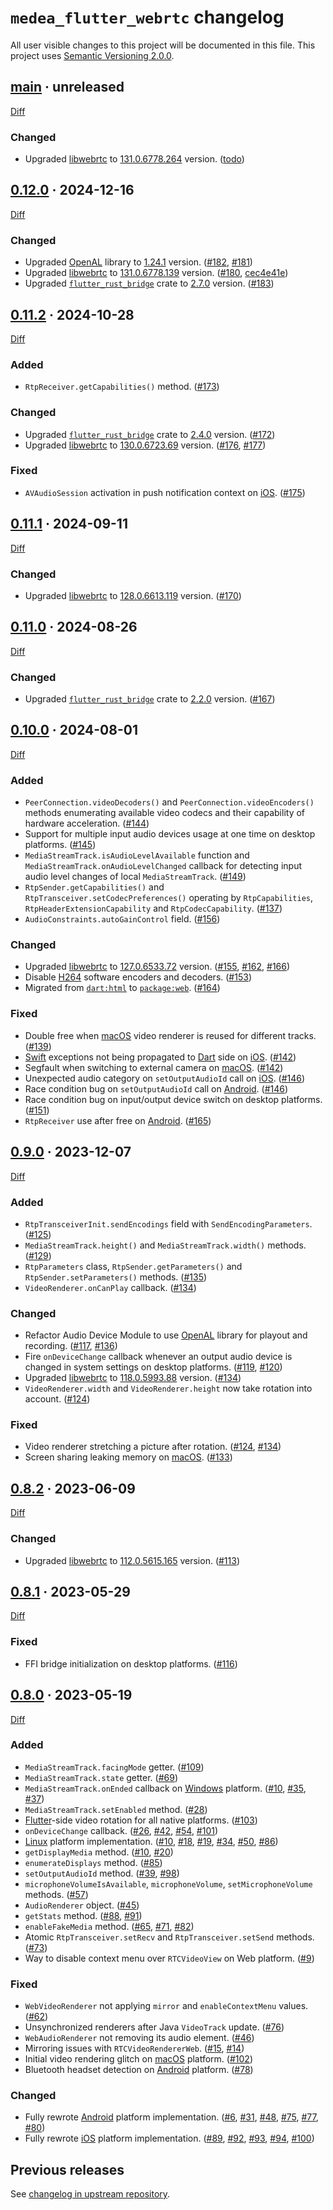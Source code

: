 `medea_flutter_webrtc` changelog
================================

All user visible changes to this project will be documented in this file. This project uses [Semantic Versioning 2.0.0].




## [main] · unreleased
[main]: https://github.com/instrumentisto/medea-flutter-webrtc/tree/main

[Diff](https://github.com/instrumentisto/medea-flutter-webrtc/compare/0.12.0...main)

### Changed

- Upgraded [libwebrtc] to [131.0.6778.264] version. ([todo])

[todo]: https://github.com/instrumentisto/medea-flutter-webrtc/commit/todo
[131.0.6778.264]: https://github.com/instrumentisto/libwebrtc-bin/releases/tag/131.0.6778.264




## [0.12.0] · 2024-12-16
[0.12.0]: https://github.com/instrumentisto/medea-flutter-webrtc/tree/0.12.0

[Diff](https://github.com/instrumentisto/medea-flutter-webrtc/compare/0.11.2...0.12.0)

### Changed

- Upgraded [OpenAL] library to [1.24.1][openal-1.24.1] version. ([#182], [#181])
- Upgraded [libwebrtc] to [131.0.6778.139] version. ([#180], [cec4e41e])
- Upgraded [`flutter_rust_bridge`] crate to [2.7.0][frb-2.7.0] version. ([#183])

[#180]: https://github.com/instrumentisto/medea-flutter-webrtc/pull/180
[#181]: https://github.com/instrumentisto/medea-flutter-webrtc/pull/181
[#182]: https://github.com/instrumentisto/medea-flutter-webrtc/pull/182
[#183]: https://github.com/instrumentisto/medea-flutter-webrtc/pull/183
[cec4e41e]: https://github.com/instrumentisto/medea-flutter-webrtc/commit/cec4e41e4b345340e1a7e7749a5d1ca106946e63
[131.0.6778.139]: https://github.com/instrumentisto/libwebrtc-bin/releases/tag/131.0.6778.139
[openal-1.24.1]: https://github.com/kcat/openal-soft/releases/tag/1.24.1
[frb-2.7.0]: https://github.com/fzyzcjy/flutter_rust_bridge/releases/tag/v2.7.0




## [0.11.2] · 2024-10-28
[0.11.2]: https://github.com/instrumentisto/medea-flutter-webrtc/tree/0.11.2

[Diff](https://github.com/instrumentisto/medea-flutter-webrtc/compare/0.11.1...0.11.2)

### Added

- `RtpReceiver.getCapabilities()` method. ([#173])

### Changed

- Upgraded [`flutter_rust_bridge`] crate to [2.4.0][frb-2.4.0] version. ([#172])
- Upgraded [libwebrtc] to [130.0.6723.69] version. ([#176], [#177])

### Fixed

- `AVAudioSession` activation in push notification context on [iOS]. ([#175])

[#172]: https://github.com/instrumentisto/medea-flutter-webrtc/pull/172
[#173]: https://github.com/instrumentisto/medea-flutter-webrtc/pull/173
[#175]: https://github.com/instrumentisto/medea-flutter-webrtc/pull/175
[#176]: https://github.com/instrumentisto/medea-flutter-webrtc/pull/176
[#177]: https://github.com/instrumentisto/medea-flutter-webrtc/pull/177
[130.0.6723.69]: https://github.com/instrumentisto/libwebrtc-bin/releases/tag/130.0.6723.69
[frb-2.4.0]: https://github.com/fzyzcjy/flutter_rust_bridge/releases/tag/v2.4.0




## [0.11.1] · 2024-09-11
[0.11.1]: https://github.com/instrumentisto/medea-flutter-webrtc/tree/0.11.1

[Diff](https://github.com/instrumentisto/medea-flutter-webrtc/compare/0.11.0...0.11.1)

### Changed

- Upgraded [libwebrtc] to [128.0.6613.119] version. ([#170])

[#170]: https://github.com/instrumentisto/medea-flutter-webrtc/pull/170
[128.0.6613.119]: https://github.com/instrumentisto/libwebrtc-bin/releases/tag/128.0.6613.119




## [0.11.0] · 2024-08-26
[0.11.0]: https://github.com/instrumentisto/medea-flutter-webrtc/tree/0.11.0

[Diff](https://github.com/instrumentisto/medea-flutter-webrtc/compare/0.10.0...0.11.0)

### Changed

- Upgraded [`flutter_rust_bridge`] crate to [2.2.0][frb-2.2.0] version. ([#167])

[#167]: https://github.com/instrumentisto/medea-flutter-webrtc/pull/167
[frb-2.2.0]: https://github.com/fzyzcjy/flutter_rust_bridge/releases/tag/v2.2.0




## [0.10.0] · 2024-08-01
[0.10.0]: https://github.com/instrumentisto/medea-flutter-webrtc/tree/0.10.0

[Diff](https://github.com/instrumentisto/medea-flutter-webrtc/compare/0.9.0...0.10.0)

### Added

- `PeerConnection.videoDecoders()` and `PeerConnection.videoEncoders()` methods enumerating available video codecs and their capability of hardware acceleration. ([#144])
- Support for multiple input audio devices usage at one time on desktop platforms. ([#145])
- `MediaStreamTrack.isAudioLevelAvailable` function and `MediaStreamTrack.onAudioLevelChanged` callback for detecting input audio level changes of local `MediaStreamTrack`. ([#149])
- `RtpSender.getCapabilities()` and `RtpTransceiver.setCodecPreferences()` operating by `RtpCapabilities`, `RtpHeaderExtensionCapability` and `RtpCodecCapability`. ([#137])
- `AudioConstraints.autoGainControl` field. ([#156])

### Changed

- Upgraded [libwebrtc] to [127.0.6533.72] version. ([#155], [#162], [#166])
- Disable [H264] software encoders and decoders. ([#153])
- Migrated from [`dart:html`] to [`package:web`]. ([#164])

### Fixed

- Double free when [macOS] video renderer is reused for different tracks. ([#139])
- [Swift] exceptions not being propagated to [Dart] side on [iOS]. ([#142])
- Segfault when switching to external camera on [macOS]. ([#142])
- Unexpected audio category on `setOutputAudioId` call on [iOS]. ([#146])
- Race condition bug on `setOutputAudioId` call on [Android]. ([#146])
- Race condition bug on input/output device switch on desktop platforms. ([#151])
- `RtpReceiver` use after free on [Android]. ([#165])

[#137]: https://github.com/instrumentisto/medea-flutter-webrtc/pull/137
[#139]: https://github.com/instrumentisto/medea-flutter-webrtc/pull/139
[#142]: https://github.com/instrumentisto/medea-flutter-webrtc/pull/142
[#144]: https://github.com/instrumentisto/medea-flutter-webrtc/pull/144
[#145]: https://github.com/instrumentisto/medea-flutter-webrtc/pull/145
[#146]: https://github.com/instrumentisto/medea-flutter-webrtc/pull/146
[#149]: https://github.com/instrumentisto/medea-flutter-webrtc/pull/149
[#151]: https://github.com/instrumentisto/medea-flutter-webrtc/pull/151
[#153]: https://github.com/instrumentisto/medea-flutter-webrtc/pull/153
[#155]: https://github.com/instrumentisto/medea-flutter-webrtc/pull/155
[#156]: https://github.com/instrumentisto/medea-flutter-webrtc/pull/156
[#162]: https://github.com/instrumentisto/medea-flutter-webrtc/pull/162
[#164]: https://github.com/instrumentisto/medea-flutter-webrtc/pull/164
[#165]: https://github.com/instrumentisto/medea-flutter-webrtc/pull/165
[#166]: https://github.com/instrumentisto/medea-flutter-webrtc/pull/166
[`dart:html`]: https://dart.dev/libraries/dart-html
[`package:web`]: https://pub.dev/packages/web
[127.0.6533.72]: https://github.com/instrumentisto/libwebrtc-bin/releases/tag/127.0.6533.72




## [0.9.0] · 2023-12-07
[0.9.0]: https://github.com/instrumentisto/medea-flutter-webrtc/tree/0.9.0

[Diff](https://github.com/instrumentisto/medea-flutter-webrtc/compare/0.8.2...0.9.0)

### Added

- `RtpTransceiverInit.sendEncodings` field with `SendEncodingParameters`. ([#125])
- `MediaStreamTrack.height()` and `MediaStreamTrack.width()` methods. ([#129])
- `RtpParameters` class, `RtpSender.getParameters()` and `RtpSender.setParameters()` methods. ([#135])
- `VideoRenderer.onCanPlay` callback. ([#134])

### Changed

- Refactor Audio Device Module to use [OpenAL] library for playout and recording. ([#117], [#136])
- Fire `onDeviceChange` callback whenever an output audio device is changed in system settings on desktop platforms. ([#119], [#120])
- Upgraded [libwebrtc] to [118.0.5993.88] version. ([#134])
- `VideoRenderer.width` and `VideoRenderer.height` now take rotation into account. ([#124])

### Fixed

- Video renderer stretching a picture after rotation. ([#124], [#134])
- Screen sharing leaking memory on [macOS]. ([#133])

[#117]: https://github.com/instrumentisto/medea-flutter-webrtc/pull/117
[#119]: https://github.com/instrumentisto/medea-flutter-webrtc/pull/119
[#120]: https://github.com/instrumentisto/medea-flutter-webrtc/pull/120
[#124]: https://github.com/instrumentisto/medea-flutter-webrtc/pull/124
[#125]: https://github.com/instrumentisto/medea-flutter-webrtc/pull/125
[#129]: https://github.com/instrumentisto/medea-flutter-webrtc/pull/129
[#133]: https://github.com/instrumentisto/medea-flutter-webrtc/pull/133
[#134]: https://github.com/instrumentisto/medea-flutter-webrtc/pull/134
[#135]: https://github.com/instrumentisto/medea-flutter-webrtc/pull/135
[#136]: https://github.com/instrumentisto/medea-flutter-webrtc/pull/136
[118.0.5993.88]: https://github.com/instrumentisto/libwebrtc-bin/releases/tag/118.0.5993.88




## [0.8.2] · 2023-06-09
[0.8.2]: https://github.com/instrumentisto/medea-flutter-webrtc/tree/0.8.2

[Diff](https://github.com/instrumentisto/medea-flutter-webrtc/compare/0.8.1...0.8.2)

### Changed

- Upgraded [libwebrtc] to [112.0.5615.165] version. ([#113])

[#113]: https://github.com/instrumentisto/medea-flutter-webrtc/pull/113
[112.0.5615.165]: https://github.com/instrumentisto/libwebrtc-bin/releases/tag/112.0.5615.165




## [0.8.1] · 2023-05-29
[0.8.1]: https://github.com/instrumentisto/medea-flutter-webrtc/tree/0.8.1

[Diff](https://github.com/instrumentisto/medea-flutter-webrtc/compare/0.8.0...0.8.1)

### Fixed

- FFI bridge initialization on desktop platforms. ([#116])

[#116]: https://github.com/instrumentisto/medea-flutter-webrtc/pull/116




## [0.8.0] · 2023-05-19
[0.8.0]: https://github.com/instrumentisto/medea-flutter-webrtc/tree/0.8.0

[Diff](https://github.com/instrumentisto/medea-flutter-webrtc/compare/35858a85...0.8.0)

### Added

- `MediaStreamTrack.facingMode` getter. ([#109])
- `MediaStreamTrack.state` getter. ([#69])
- `MediaStreamTrack.onEnded` callback on [Windows] platform. ([#10], [#35], [#37])
- `MediaStreamTrack.setEnabled` method. ([#28])
- [Flutter]-side video rotation for all native platforms. ([#103])
- `onDeviceChange` callback. ([#26], [#42], [#54], [#101])
- [Linux] platform implementation. ([#10], [#18], [#19], [#34], [#50], [#86])
- `getDisplayMedia` method. ([#10], [#20])
- `enumerateDisplays` method. ([#85])
- `setOutputAudioId` method. ([#39], [#98])
- `microphoneVolumeIsAvailable`, `microphoneVolume`, `setMicrophoneVolume` methods. ([#57])
- `AudioRenderer` object. ([#45])
- `getStats` method. ([#88], [#91])
- `enableFakeMedia` method. ([#65], [#71], [#82])
- Atomic `RtpTransceiver.setRecv` and `RtpTransceiver.setSend` methods. ([#73])
- Way to disable context menu over `RTCVideoView` on Web platform. ([#9])
  
### Fixed

- `WebVideoRenderer` not applying `mirror` and `enableContextMenu` values. ([#62])
- Unsynchronized renderers after Java `VideoTrack` update. ([#76])
- `WebAudioRenderer` not removing its audio element. ([#46])
- Mirroring issues with `RTCVideoRendererWeb`. ([#15], [#14])
- Initial video rendering glitch on [macOS] platform. ([#102])
- Bluetooth headset detection on [Android] platform. ([#78])

### Changed

- Fully rewrote [Android] platform implementation. ([#6], [#31], [#48], [#75], [#77], [#80])
- Fully rewrote [iOS] platform implementation. ([#89], [#92], [#93], [#94], [#100])

[#6]: https://github.com/instrumentisto/medea-flutter-webrtc/pull/6
[#9]: https://github.com/instrumentisto/medea-flutter-webrtc/pull/9
[#10]: https://github.com/instrumentisto/medea-flutter-webrtc/pull/10
[#14]: https://github.com/instrumentisto/medea-flutter-webrtc/pull/14
[#15]: https://github.com/instrumentisto/medea-flutter-webrtc/pull/15
[#18]: https://github.com/instrumentisto/medea-flutter-webrtc/pull/18
[#19]: https://github.com/instrumentisto/medea-flutter-webrtc/pull/19
[#20]: https://github.com/instrumentisto/medea-flutter-webrtc/pull/20
[#26]: https://github.com/instrumentisto/medea-flutter-webrtc/pull/26
[#28]: https://github.com/instrumentisto/medea-flutter-webrtc/pull/28
[#31]: https://github.com/instrumentisto/medea-flutter-webrtc/pull/31
[#34]: https://github.com/instrumentisto/medea-flutter-webrtc/pull/34
[#35]: https://github.com/instrumentisto/medea-flutter-webrtc/pull/35
[#37]: https://github.com/instrumentisto/medea-flutter-webrtc/pull/37
[#39]: https://github.com/instrumentisto/medea-flutter-webrtc/pull/39
[#42]: https://github.com/instrumentisto/medea-flutter-webrtc/pull/42
[#45]: https://github.com/instrumentisto/medea-flutter-webrtc/pull/45
[#46]: https://github.com/instrumentisto/medea-flutter-webrtc/pull/46
[#48]: https://github.com/instrumentisto/medea-flutter-webrtc/pull/48
[#50]: https://github.com/instrumentisto/medea-flutter-webrtc/pull/50
[#54]: https://github.com/instrumentisto/medea-flutter-webrtc/pull/54
[#57]: https://github.com/instrumentisto/medea-flutter-webrtc/pull/57
[#62]: https://github.com/instrumentisto/medea-flutter-webrtc/pull/62
[#65]: https://github.com/instrumentisto/medea-flutter-webrtc/pull/65
[#69]: https://github.com/instrumentisto/medea-flutter-webrtc/pull/69
[#71]: https://github.com/instrumentisto/medea-flutter-webrtc/pull/71
[#73]: https://github.com/instrumentisto/medea-flutter-webrtc/pull/73
[#75]: https://github.com/instrumentisto/medea-flutter-webrtc/pull/75
[#76]: https://github.com/instrumentisto/medea-flutter-webrtc/pull/76
[#77]: https://github.com/instrumentisto/medea-flutter-webrtc/pull/77
[#78]: https://github.com/instrumentisto/medea-flutter-webrtc/pull/78
[#80]: https://github.com/instrumentisto/medea-flutter-webrtc/pull/80
[#82]: https://github.com/instrumentisto/medea-flutter-webrtc/pull/82
[#85]: https://github.com/instrumentisto/medea-flutter-webrtc/pull/85
[#86]: https://github.com/instrumentisto/medea-flutter-webrtc/pull/86
[#88]: https://github.com/instrumentisto/medea-flutter-webrtc/pull/88
[#89]: https://github.com/instrumentisto/medea-flutter-webrtc/pull/89
[#91]: https://github.com/instrumentisto/medea-flutter-webrtc/pull/91
[#92]: https://github.com/instrumentisto/medea-flutter-webrtc/pull/92
[#93]: https://github.com/instrumentisto/medea-flutter-webrtc/pull/93
[#94]: https://github.com/instrumentisto/medea-flutter-webrtc/pull/94
[#98]: https://github.com/instrumentisto/medea-flutter-webrtc/pull/98
[#100]: https://github.com/instrumentisto/medea-flutter-webrtc/pull/100
[#101]: https://github.com/instrumentisto/medea-flutter-webrtc/pull/101
[#102]: https://github.com/instrumentisto/medea-flutter-webrtc/pull/102
[#103]: https://github.com/instrumentisto/medea-flutter-webrtc/pull/103
[#109]: https://github.com/instrumentisto/medea-flutter-webrtc/pull/109




## Previous releases

See [changelog in upstream repository](https://github.com/flutter-webrtc/flutter-webrtc/blob/0.7.0%2Bhotfix.2/CHANGELOG.md).




[`flutter_rust_bridge`]: https://docs.rs/flutter_rust_bridge
[Android]: https://www.android.com
[Dart]: https://dart.dev
[Flutter]: https://www.flutter.dev
[H264]: https://bloggeek.me/webrtcglossary/h-264/
[Linux]: https://www.linux.org
[OpenAL]: https://github.com/kcat/openal-soft
[Semantic Versioning 2.0.0]: https://semver.org
[Swift]: https://developer.apple.com/swift
[Windows]: https://www.microsoft.com/windows
[iOS]: https://www.apple.com/ios
[libwebrtc]: https://github.com/instrumentisto/libwebrtc-bin
[macOS]: https://www.apple.com/macos
